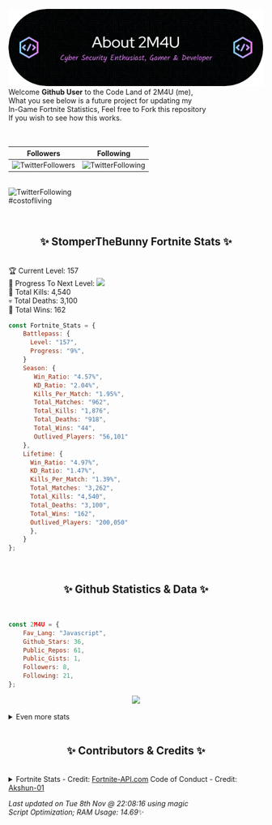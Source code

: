 
  ![Header](./src/github-banner.png)
  <br>
  Welcome **Github User** to the Code Land of 2M4U (me),<br>
  What you see below is a future project for updating my<br>
  In-Game Fortnite Statistics, Feel free to Fork this repository<br>
  If you wish to see how this works.
  <br><br>
  <br>
  
  | Followers  | Following |
  | ---------- |:---------:|
  | ![TwitterFollowers](https://img.shields.io/badge/Twitter%20Followers-79-blue)  | ![TwitterFollowing](https://img.shields.io/badge/Twitter%20Following-232-blue)  |


  <br>![TwitterFollowing](https://img.shields.io/badge/Latest%20Tweet--blue)<br>
  #costofliving
   
  <br><h2 align="center"> ✨ StomperTheBunny Fortnite Stats ✨</h2><br>
  🏆 Current Level: 157<br>
  🎉 Progress To Next Level: ![](https://geps.dev/progress/9)<br>
  🎯 Total Kills: 4,540<br>
  💀 Total Deaths: 3,100<br>
  👑 Total Wins: 162<br>

```js
const Fortnite_Stats = {
    Battlepass: {
      Level: "157",
      Progress: "9%",    
    }
    Season: { 
       Win_Ratio: "4.57%",
       KD_Ratio: "2.04%",
       Kills_Per_Match: "1.95%",
       Total_Matches: "962",
       Total_Kills: "1,876",
       Total_Deaths: "918",
       Total_Wins: "44",
       Outlived_Players: "56,101"
    },
    Lifetime: {
      Win_Ratio: "4.97%",
      KD_Ratio: "1.47%",
      Kills_Per_Match: "1.39%",
      Total_Matches: "3,262",
      Total_Kills: "4,540",
      Total_Deaths: "3,100",
      Total_Wins: "162",
      Outlived_Players: "200,050"
      },
    }
}; 
```


<br><h2 align="center"> ✨ Github Statistics & Data ✨</h2><br>

```js
const 2M4U = {
    Fav_Lang: "Javascript",
    Github_Stars: 36,
    Public_Repos: 61,
    Public_Gists: 1,
    Followers: 8,
    Following: 21,
}; 
```

<p align="center">
<img src="https://github-readme-streak-stats.herokuapp.com/?user=2M4U&theme=tokyonight">
</p>
<details>
  <summary>
      Even more stats
  </summary>
  <p align="center">
    <img src="https://github-profile-trophy.vercel.app/?username=2M4U&theme=dracula">
    <img src="https://github-readme-stats.vercel.app/api?username=2M4U&theme=tokyonight&count_private=true&show_icons=true&include_all_commits=true">
  </p>
</details>
<br><h2 align="center"> ✨ Contributors & Credits ✨</h2><br>
<details>
  <summary>
      Fortnite Stats - Credit: <a href="https://fortnite-api.com/?utm_source=github.com/2M4U/2M4U">Fortnite-API.com</a>
      Code of Conduct - Credit: <a href="https://github.com/Akshun-01">Akshun-01</a>
  </summary>
</details>

<!-- Last updated on Tue Nov 08 2022 22:08:16 GMT+0000 (Coordinated Universal Time) ;-;-->
<i>Last updated on  Tue 8th Nov @ 22:08:16 using magic<br>
Script Optimization; RAM Usage: 14.69</i>✨